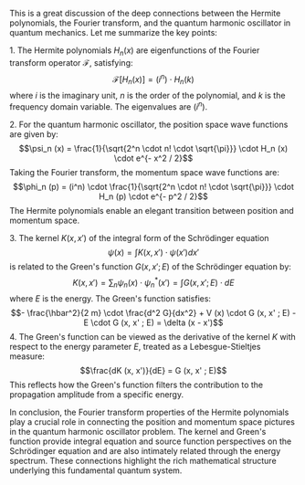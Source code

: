This is a great discussion of the deep connections between the Hermite
polynomials, the Fourier transform, and the quantum harmonic oscillator
in quantum mechanics. Let me summarize the key points:

1\. The Hermite polynomials $H_n (x)$ are eigenfunctions of the Fourier
transform operator $\mathcal{F}$, satisfying:
$$\mathcal{F} [H_n (x)] = (i^n) \cdot H_n (k)$$ where $i$ is the
imaginary unit, $n$ is the order of the polynomial, and $k$ is the
frequency domain variable. The eigenvalues are $(i^n)$.

2\. For the quantum harmonic oscillator, the position space wave
functions are given by:
$$\psi_n (x) = \frac{1}{\sqrt{2^n \cdot n! \cdot \sqrt{\pi}}} \cdot H_n (x)
  \cdot e^{- x^2 / 2}$$ Taking the Fourier transform, the momentum space
wave functions are:
$$\phi_n (p) = (i^n) \cdot \frac{1}{\sqrt{2^n \cdot n! \cdot \sqrt{\pi}}}
  \cdot H_n (p) \cdot e^{- p^2 / 2}$$ The Hermite polynomials enable an
elegant transition between position and momentum space.

3\. The kernel $K (x, x')$ of the integral form of the Schrödinger
equation $$\psi (x) = \int K (x, x') \cdot \psi (x') dx'$$ is related to
the Green's function $G (x, x' ; E)$ of the Schrödinger equation by:
$$K (x, x') = \sum_n \psi_n (x) \cdot \psi^{\ast}_n (x') = \int G (x, x' ; E)
  \cdot dE$$ where $E$ is the energy. The Green's function satisfies:
$$- \frac{\hbar^2}{2 m} \cdot \frac{d^2 G}{dx^2} + V (x) \cdot G (x, x' ; E) -
  E \cdot G (x, x' ; E) = \delta (x - x')$$ 4. The Green's function can
be viewed as the derivative of the kernel $K$ with respect to the energy
parameter $E$, treated as a Lebesgue-Stieltjes measure:
$$\frac{dK (x, x')}{dE} = G (x, x' ; E)$$ This reflects how the Green's
function filters the contribution to the propagation amplitude from a
specific energy.

In conclusion, the Fourier transform properties of the Hermite
polynomials play a crucial role in connecting the position and momentum
space pictures in the quantum harmonic oscillator problem. The kernel
and Green's function provide integral equation and source function
perspectives on the Schrödinger equation and are also intimately related
through the energy spectrum. These connections highlight the rich
mathematical structure underlying this fundamental quantum system.
